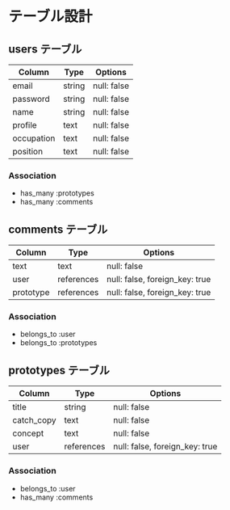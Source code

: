 # テーブル設計

## users テーブル

| Column     | Type   | Options     |
| ---------- | ------ | ----------- |
| email      | string | null: false |
| password   | string | null: false |
| name       | string | null: false |
| profile    | text   | null: false |
| occupation | text   | null: false |
| position   | text   | null: false |

### Association

- has_many :prototypes
- has_many :comments

## comments テーブル

| Column    | Type      | Options                        |
| --------- | --------- | ------------------------------ |
| text      | text      | null: false                    |
| user      | references| null: false, foreign_key: true |
| prototype | references| null: false, foreign_key: true |


### Association

- belongs_to :user
- belongs_to :prototypes


## prototypes テーブル

| Column    | Type      | Options                        |
| --------- | --------- | ------------------------------ |
| title     | string    | null: false                    |
| catch_copy| text      | null: false                    |
| concept   | text      | null: false                    |
| user      | references| null: false, foreign_key: true |


### Association

- belongs_to :user
- has_many :comments